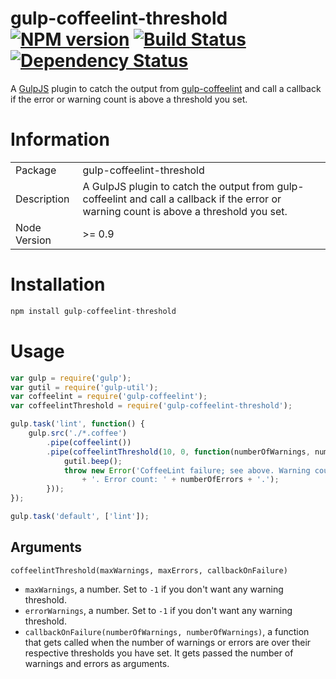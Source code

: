 gulp-coffeelint-threshold [![NPM version][npm-image]][npm-url] [![Build Status][travis-image]][travis-url] [![Dependency Status][depstat-image]][depstat-url]
==========
A [GulpJS](http://github.com/gulpjs/gulp) plugin to catch the output from [gulp-coffeelint](https://github.com/janraasch/gulp-coffeelint) and call a callback if the error or warning count is above a threshold you set.

# Information
<table>
<tr>
<td>Package</td><td>gulp-coffeelint-threshold</td>
</tr>
<tr>
<td>Description</td>
<td>A GulpJS plugin to catch the output from gulp-coffeelint and call a callback if the error or warning count is above a threshold you set.</td>
</tr>
<tr>
<td>Node Version</td>
<td>>= 0.9</td>
</tr>
</table>

# Installation
```js
npm install gulp-coffeelint-threshold
```

# Usage
```js
var gulp = require('gulp');
var gutil = require('gulp-util');
var coffeelint = require('gulp-coffeelint');
var coffeelintThreshold = require('gulp-coffeelint-threshold');

gulp.task('lint', function() {
    gulp.src('./*.coffee')
        .pipe(coffeelint())
        .pipe(coffeelintThreshold(10, 0, function(numberOfWarnings, numberOfErrors){
            gutil.beep();
            throw new Error('CoffeeLint failure; see above. Warning count: ' + numberOfWarnings
                + '. Error count: ' + numberOfErrors + '.');
        }));
});

gulp.task('default', ['lint']);
```

## Arguments

`coffeelintThreshold(maxWarnings, maxErrors, callbackOnFailure)`

- `maxWarnings`, a number. Set to `-1` if you don't want any warning threshold.
- `errorWarnings`, a number. Set to `-1` if you don't want any warning threshold.
- `callbackOnFailure(numberOfWarnings, numberOfWarnings)`, a function that gets called when the number of warnings or errors are over their respective thresholds you have set. It gets passed the number of warnings and errors as arguments.


[npm-url]: https://npmjs.org/package/gulp-coffeelint-threshold
[npm-image]: http://img.shields.io/npm/v/gulp-coffeelint-threshold.svg?style=flat

[travis-url]: http://travis-ci.org/adam-lynch/gulp-coffeelint-threshold
[travis-image]: http://img.shields.io/travis/adam-lynch/gulp-coffeelint-threshold.svg?style=flat

[depstat-url]: https://david-dm.org/adam-lynch/gulp-coffeelint-threshold
[depstat-image]: https://david-dm.org/adam-lynch/gulp-coffeelint-threshold.svg?style=flat
